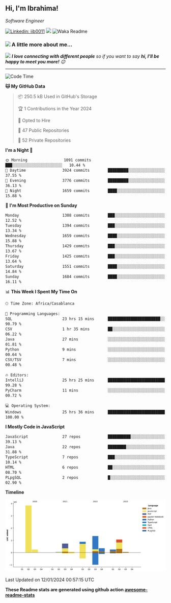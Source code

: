 <h2>Hi, I'm Ibrahima! </h2>
<p><em>Software Engineer 
</em></p>


[![Linkedin: iib0011](https://img.shields.io/badge/-iib0011-blue?style=flat-square&logo=Linkedin&logoColor=white&link=https://www.linkedin.com/in/iib0011/)](https://www.linkedin.com/in/iib0011/)
![](https://visitor-badge.glitch.me/badge?page_id=iib0011)
![Waka Readme](https://github.com/iib0011/iib0011/workflows/Waka%20Readme/badge.svg)


### <img src="https://media.giphy.com/media/VgCDAzcKvsR6OM0uWg/giphy.gif" width="50"> A little more about me...  


<img src="https://media.giphy.com/media/LnQjpWaON8nhr21vNW/giphy.gif" width="60"> <em><b>I love connecting with different people</b> so if you want to say <b>hi, I'll be happy to meet you more!</b> 😊</em>

---
<!--START_SECTION:waka-->
![Code Time](http://img.shields.io/badge/Code%20Time-2%2C855%20hrs%2016%20mins-blue)

**🐱 My GitHub Data** 

> 📦 250.5 kB Used in GitHub's Storage 
 > 
> 🏆 1 Contributions in the Year 2024
 > 
> 💼 Opted to Hire
 > 
> 📜 47 Public Repositories 
 > 
> 🔑 52 Private Repositories 
 > 
**I'm a Night 🦉** 

```text
🌞 Morning                1091 commits        ███░░░░░░░░░░░░░░░░░░░░░░   10.44 % 
🌆 Daytime                3924 commits        █████████░░░░░░░░░░░░░░░░   37.55 % 
🌃 Evening                3776 commits        █████████░░░░░░░░░░░░░░░░   36.13 % 
🌙 Night                  1659 commits        ████░░░░░░░░░░░░░░░░░░░░░   15.88 % 
```
📅 **I'm Most Productive on Sunday** 

```text
Monday                   1308 commits        ███░░░░░░░░░░░░░░░░░░░░░░   12.52 % 
Tuesday                  1394 commits        ███░░░░░░░░░░░░░░░░░░░░░░   13.34 % 
Wednesday                1659 commits        ████░░░░░░░░░░░░░░░░░░░░░   15.88 % 
Thursday                 1429 commits        ███░░░░░░░░░░░░░░░░░░░░░░   13.67 % 
Friday                   1425 commits        ███░░░░░░░░░░░░░░░░░░░░░░   13.64 % 
Saturday                 1551 commits        ████░░░░░░░░░░░░░░░░░░░░░   14.84 % 
Sunday                   1684 commits        ████░░░░░░░░░░░░░░░░░░░░░   16.11 % 
```


📊 **This Week I Spent My Time On** 

```text
🕑︎ Time Zone: Africa/Casablanca

💬 Programming Languages: 
SQL                      23 hrs 15 mins      ███████████████████████░░   90.79 % 
CSV                      1 hr 35 mins        ██░░░░░░░░░░░░░░░░░░░░░░░   06.22 % 
Java                     27 mins             ░░░░░░░░░░░░░░░░░░░░░░░░░   01.81 % 
Python                   9 mins              ░░░░░░░░░░░░░░░░░░░░░░░░░   00.64 % 
CSV/TSV                  7 mins              ░░░░░░░░░░░░░░░░░░░░░░░░░   00.48 % 

🔥 Editors: 
IntelliJ                 25 hrs 25 mins      █████████████████████████   99.28 % 
PyCharm                  11 mins             ░░░░░░░░░░░░░░░░░░░░░░░░░   00.72 % 

💻 Operating System: 
Windows                  25 hrs 36 mins      █████████████████████████   100.00 % 
```

**I Mostly Code in JavaScript** 

```text
JavaScript               27 repos            ██████████░░░░░░░░░░░░░░░   39.13 % 
Java                     22 repos            ████████░░░░░░░░░░░░░░░░░   31.88 % 
TypeScript               7 repos             ███░░░░░░░░░░░░░░░░░░░░░░   10.14 % 
HTML                     6 repos             ██░░░░░░░░░░░░░░░░░░░░░░░   08.70 % 
PLpgSQL                  2 repos             █░░░░░░░░░░░░░░░░░░░░░░░░   02.90 % 
```



**Timeline**

![Lines of Code chart](https://raw.githubusercontent.com/iib0011/iib0011/master/assets/bar_graph.png)


 Last Updated on 12/01/2024 00:57:15 UTC
<!--END_SECTION:waka-->

**These Readme stats are generated using github action [awesome-readme-stats](https://github.com/iib0011/waka-readme-stats)**
